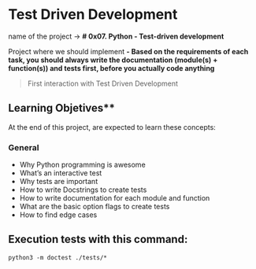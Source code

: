 # Test Driven Development

name of the project → ****# 0x07. Python - Test-driven development****

Project where we should implement ****-   Based on the requirements of each task,  **you should always write the documentation (module(s) + function(s)) and tests first**, before you actually code anything****

> First interaction with Test Driven Development

## Learning Objetives**

At the end of this project, are expected to learn these concepts:

### General
-   Why Python programming is awesome
-   What’s an interactive test
-   Why tests are important
-   How to write Docstrings to create tests
-   How to write documentation for each module and function
-   What are the basic option flags to create tests
-   How to find edge cases

## Execution tests with this command:
  ````
  python3 -m doctest ./tests/*
  ````

